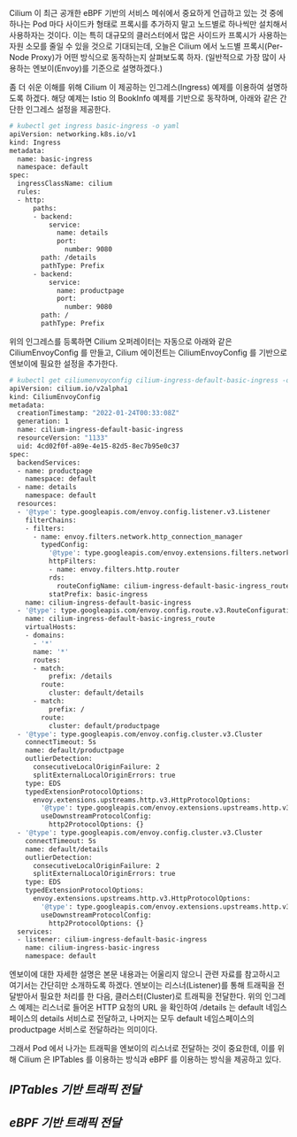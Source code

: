 Cilium 이 최근 공개한 eBPF 기반의 서비스 메쉬에서 중요하게 언급하고 있는 것 중에 하나는 Pod 마다 사이드카 형태로 프록시를 추가하지 말고 노드별로 하나씩만 설치해서 사용하자는 것이다. 이는 특히 대규모의 클러스터에서 많은 사이드카 프록시가 사용하는 자원 소모를 줄일 수 있을 것으로 기대되는데, 오늘은 Cilium 에서 노드별 프록시(Per-Node Proxy)가 어떤 방식으로 동작하는지 살펴보도록 하자. (일반적으로 가장 많이 사용하는 엔보이(Envoy)를 기준으로 설명하겠다.)

좀 더 쉬운 이해를 위해 Cilium 이 제공하는 인그레스(Ingress) 예제를 이용하여 설명하도록 하겠다. 해당 예제는 Istio 의 BookInfo 예제를 기반으로 동작하며, 아래와 같은 간단한 인그레스 설정을 제공한다.

```bash
# kubectl get ingress basic-ingress -o yaml
apiVersion: networking.k8s.io/v1
kind: Ingress
metadata:
  name: basic-ingress
  namespace: default
spec:
  ingressClassName: cilium
  rules:
  - http:
      paths:
      - backend:
          service:
            name: details
            port:
              number: 9080
        path: /details
        pathType: Prefix
      - backend:
          service:
            name: productpage
            port:
              number: 9080
        path: /
        pathType: Prefix
```

위의 인그레스를 등록하면 Cilium 오퍼레이터는 자동으로 아래와 같은 CiliumEnvoyConfig 를 만들고, Cilium 에이전트는 CiliumEnvoyConfig 를 기반으로 엔보이에 필요한 설정을 추가한다.

```bash
# kubectl get ciliumenvoyconfig cilium-ingress-default-basic-ingress -o yaml
apiVersion: cilium.io/v2alpha1
kind: CiliumEnvoyConfig
metadata:
  creationTimestamp: "2022-01-24T00:33:08Z"
  generation: 1
  name: cilium-ingress-default-basic-ingress
  resourceVersion: "1133"
  uid: 4cd02f0f-a89e-4e15-82d5-8ec7b95e0c37
spec:
  backendServices:
  - name: productpage
    namespace: default
  - name: details
    namespace: default
  resources:
  - '@type': type.googleapis.com/envoy.config.listener.v3.Listener
    filterChains:
    - filters:
      - name: envoy.filters.network.http_connection_manager
        typedConfig:
          '@type': type.googleapis.com/envoy.extensions.filters.network.http_connection_manager.v3.HttpConnectionManager
          httpFilters:
          - name: envoy.filters.http.router
          rds:
            routeConfigName: cilium-ingress-default-basic-ingress_route
          statPrefix: basic-ingress
    name: cilium-ingress-default-basic-ingress
  - '@type': type.googleapis.com/envoy.config.route.v3.RouteConfiguration
    name: cilium-ingress-default-basic-ingress_route
    virtualHosts:
    - domains:
      - '*'
      name: '*'
      routes:
      - match:
          prefix: /details
        route:
          cluster: default/details
      - match:
          prefix: /
        route:
          cluster: default/productpage
  - '@type': type.googleapis.com/envoy.config.cluster.v3.Cluster
    connectTimeout: 5s
    name: default/productpage
    outlierDetection:
      consecutiveLocalOriginFailure: 2
      splitExternalLocalOriginErrors: true
    type: EDS
    typedExtensionProtocolOptions:
      envoy.extensions.upstreams.http.v3.HttpProtocolOptions:
        '@type': type.googleapis.com/envoy.extensions.upstreams.http.v3.HttpProtocolOptions
        useDownstreamProtocolConfig:
          http2ProtocolOptions: {}
  - '@type': type.googleapis.com/envoy.config.cluster.v3.Cluster
    connectTimeout: 5s
    name: default/details
    outlierDetection:
      consecutiveLocalOriginFailure: 2
      splitExternalLocalOriginErrors: true
    type: EDS
    typedExtensionProtocolOptions:
      envoy.extensions.upstreams.http.v3.HttpProtocolOptions:
        '@type': type.googleapis.com/envoy.extensions.upstreams.http.v3.HttpProtocolOptions
        useDownstreamProtocolConfig:
          http2ProtocolOptions: {}
  services:
  - listener: cilium-ingress-default-basic-ingress
    name: cilium-ingress-basic-ingress
    namespace: default
```

엔보이에 대한 자세한 설명은 본문 내용과는 어울리지 않으니 관련 자료를 참고하시고 여기서는 간단히만 소개하도록 하겠다. 엔보이는 리스너(Listener)를 통해 트래픽을 전달받아서 필요한 처리를 한 다음, 클러스터(Cluster)로 트래픽을 전달한다. 위의 인그레스 예제는 리스너로 들어온 HTTP 요청의 URL 을 확인하여 /details 는 default 네임스페이스의 details 서비스로 전달하고, 나머지는 모두 default 네임스페이스의 productpage 서비스로 전달하라는 의미이다.

그래서 Pod 에서 나가는 트래픽을 엔보이의 리스너로 전달하는 것이 중요한데, 이를 위해 Cilium 은 IPTables 를 이용하는 방식과 eBPF 를 이용하는 방식을 제공하고 있다.

## _IPTables 기반 트래픽 전달_

## _eBPF 기반 트래픽 전달_
